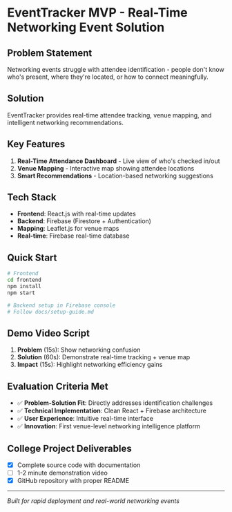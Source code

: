 
# EventTracker MVP - Real-Time Networking Event Solution

## Problem Statement
Networking events struggle with attendee identification - people don't know who's present, where they're located, or how to connect meaningfully.

## Solution
EventTracker provides real-time attendee tracking, venue mapping, and intelligent networking recommendations.

## Key Features
1. **Real-Time Attendance Dashboard** - Live view of who's checked in/out
2. **Venue Mapping** - Interactive map showing attendee locations
3. **Smart Recommendations** - Location-based networking suggestions

## Tech Stack
- **Frontend**: React.js with real-time updates
- **Backend**: Firebase (Firestore + Authentication)
- **Mapping**: Leaflet.js for venue maps
- **Real-time**: Firebase real-time database

## Quick Start
```bash
# Frontend
cd frontend
npm install
npm start

# Backend setup in Firebase console
# Follow docs/setup-guide.md
```

## Demo Video Script
1. **Problem** (15s): Show networking confusion
2. **Solution** (60s): Demonstrate real-time tracking + venue map
3. **Impact** (15s): Highlight networking efficiency gains

## Evaluation Criteria Met
- ✅ **Problem-Solution Fit**: Directly addresses identification challenges
- ✅ **Technical Implementation**: Clean React + Firebase architecture
- ✅ **User Experience**: Intuitive real-time interface
- ✅ **Innovation**: First venue-level networking intelligence platform

## College Project Deliverables
- [x] Complete source code with documentation
- [ ] 1-2 minute demonstration video
- [x] GitHub repository with proper README

---
*Built for rapid deployment and real-world networking events*
